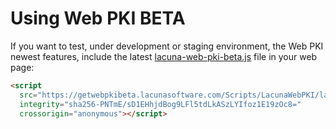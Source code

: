 # Using Web PKI BETA

If you want to test, under development or staging environment, the Web PKI newest features, include the latest [lacuna-web-pki-beta.js](https://getwebpkibeta.lacunasoftware.com/Scripts/LacunaWebPKI/lacuna-web-pki-beta-2.12.2.min.js) file in your web page:
```html
<script
  src="https://getwebpkibeta.lacunasoftware.com/Scripts/LacunaWebPKI/lacuna-web-pki-beta-2.12.2.min.js"
  integrity="sha256-PNTmE/sD1EHhjdBog9LFl5tdLkASzLYIfoz1E19zOc8="
  crossorigin="anonymous"></script>
```